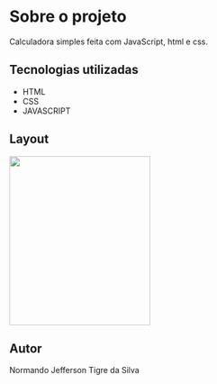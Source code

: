 # Sobre o projeto
  Calculadora simples feita com JavaScript, html e css.
 
## Tecnologias utilizadas
- HTML
- CSS
- JAVASCRIPT

## Layout
<div>
  <img src="https://user-images.githubusercontent.com/85883895/161387389-024c9e19-5e80-4bd9-9dc5-9738ea5435a4.png" width="250px" height="300px" />
</div>

## Autor
Normando Jefferson Tigre da Silva
